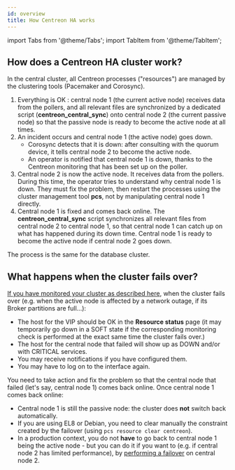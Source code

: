 ```yaml
---
id: overview
title: How Centreon HA works
---
```

import Tabs from '@theme/Tabs';
import TabItem from '@theme/TabItem';

## How does a Centreon HA cluster work?

In the central cluster, all Centreon processes ("resources") are managed by the clustering tools (Pacemaker and Corosync).

1. Everything is OK : central node 1 (the current active node) receives data from the pollers, and all relevant files are synchronized by a dedicated script  (**centreon_central_sync**) onto central node 2 (the current passive node) so that the passive node is ready to become the active node at all times.
2. An incident occurs and central node 1 (the active node) goes down.
   - Corosync detects that it is down: after consulting with the quorum device, it tells central node 2 to become the active node.
   - An operator is notified that central node 1 is down, thanks to the Centreon monitoring that has been set up on the poller.
3. Central node 2 is now the active node. It receives data from the pollers. During this time, the operator tries to understand why central node 1 is down. They must fix the problem, then restart the processes using the cluster management tool **pcs**, not by manipulating central node 1 directly.
4. Central node 1 is fixed and comes back online. The **centreon_central_sync** script synchronizes all relevant files from central node 2 to central node 1, so that central node 1 can catch up on what has happened during its down time. Central node 1 is ready to become the active node if central node 2 goes down.

The process is the same for the database cluster.

## What happens when the cluster fails over?

[If you have monitored your cluster as described here](../../administration/centreon-ha/monitoring-guide.md), when the cluster fails over (e.g. when the active node is affected by a network outage, if its Broker partitions are full...):

* The host for the VIP should be OK in the **Resource status** page (it may temporarily go down in a SOFT state if the corresponding monitoring check is performed at the exact same time the cluster fails over.)
* The host for the central node that failed will show up as DOWN and/or with CRITICAL services.
* You may receive notifications if you have configured them.
* You may have to log on to the interface again.

You need to take action and fix the problem so that the central node that failed (let's say, central node 1) comes back online. Once central node 1 comes back online:

* Central node 1 is still the passive node: the cluster does **not** switch back automatically.
* If you are using EL8 or Debian, you need to clear manually the constraint created by the failover (using `pcs resource clear centreon`).
* In a production context, you do not **have** to go back to central node 1 being the active node - but you can do it if you want to (e.g. if central node 2 has limited performance), by [performing a failover](../../administration/centreon-ha/operating-guide.md#how-to-perform-a-manual-failover) on central node 2.

